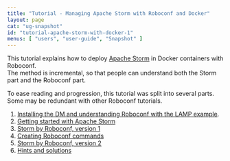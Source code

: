 ```yaml
---
title: "Tutorial - Managing Apache Storm with Roboconf and Docker"
layout: page
cat: "ug-snapshot"
id: "tutorial-apache-storm-with-docker-1"
menus: [ "users", "user-guide", "Snapshot" ]
---
```


This tutorial explains how to deploy [Apache Storm](http://storm.apache.org/) in Docker containers with Roboconf.  
The method is incremental, so that people can understand both the Storm part and the Roboconf
part.

To ease reading and progression, this tutorial was split into several parts.  
Some may be redundant with other Roboconf tutorials.

1. [Installing the DM and understanding Roboconf with the LAMP example](tutorial-apache-storm-with-docker-2.html).
2. [Getting started with Apache Storm](tutorial-apache-storm-with-docker-3.html)
3. [Storm by Roboconf, version 1](tutorial-apache-storm-with-docker-4.html)
4. [Creating Roboconf commands](tutorial-apache-storm-with-docker-5.html)
5. [Storm by Roboconf, version 2](tutorial-apache-storm-with-docker-6.html)
6. [Hints and solutions](tutorial-apache-storm-with-docker-7.html)
